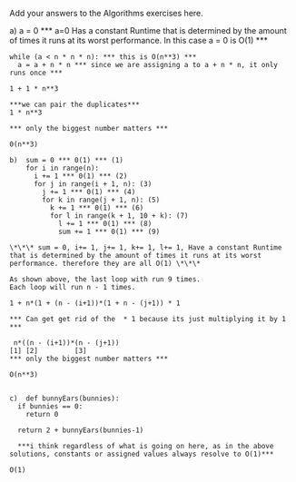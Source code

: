 Add your answers to the Algorithms exercises here.

a) a = 0
\*\*\* a=0 Has a constant Runtime that is determined by the amount of times it runs at its worst performance. In this case a = 0 is O(1) \*\*\*

    while (a < n * n * n): *** this is O(n**3) ***
      a = a + n * n *** since we are assigning a to a + n * n, it only runs once ***

    1 + 1 * n**3

    ***we can pair the duplicates***
    1 * n**3

    *** only the biggest number matters ***

    0(n**3)

```
b)  sum = 0 *** 0(1) *** (1)
    for i in range(n):
      i += 1 *** 0(1) *** (2)
      for j in range(i + 1, n): (3)
        j += 1 *** 0(1) *** (4)
        for k in range(j + 1, n): (5)
          k += 1 *** 0(1) *** (6)
          for l in range(k + 1, 10 + k): (7)
            l += 1 *** 0(1) *** (8)
            sum += 1 *** 0(1) *** (9)

```

    \*\*\* sum = 0, i+= 1, j+= 1, k+= 1, l+= 1, Have a constant Runtime that is determined by the amount of times it runs at its worst performance. therefore they are all O(1) \*\*\*

    As shown above, the last loop with run 9 times.
    Each loop will run n - 1 times.

    1 + n*(1 + (n - (i+1))*(1 + n - (j+1)) * 1

    *** Can get get rid of the  * 1 because its just multiplying it by 1 ***

     n*((n - (i+1))*(n - (j+1))
    [1] [2]         [3]
    *** only the biggest number matters ***

    O(n**3)


    c)  def bunnyEars(bunnies):
      if bunnies == 0:
        return 0

      return 2 + bunnyEars(bunnies-1)

      ***i think regardless of what is going on here, as in the above solutions, constants or assigned values always resolve to O(1)***

    O(1)
